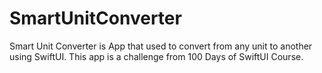 # SmartUnitConverter
Smart Unit Converter is App that used to convert from any unit to another using SwiftUI. This app is a challenge from 100 Days of SwiftUI Course.
